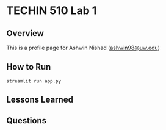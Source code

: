 # TECHIN 510 Lab 1

## Overview

This is a profile page for Ashwin Nishad (ashwin98@uw.edu)

## How to Run

```
streamlit run app.py
```

## Lessons Learned

## Questions